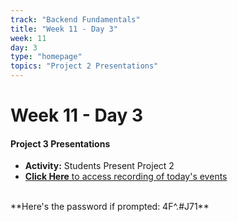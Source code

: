 ```yaml
---
track: "Backend Fundamentals"
title: "Week 11 - Day 3"
week: 11
day: 3
type: "homepage"
topics: "Project 2 Presentations"
---
```



# Week 11 - Day 3

#### Project 3 Presentations

- **Activity:** Students Present Project 2
- [**Click Here** to access recording of today's events](https://generalassembly.zoom.us/rec/share/9eJ4Kon3xGROWomU0UbcBbF9MrjUeaa8gyUaqKdYy0eqIezZXy548UezALsRJVHW?startTime=1592665124000)
<br>
**Here's the password if prompted: 4F^.#J71**

